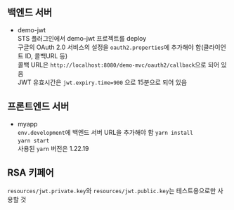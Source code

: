 ## 백엔드 서버 
- demo-jwt  
STS 플러그인에서 demo-jwt 프로젝트를 deploy  
구글의 OAuth 2.0 서비스의 설정을 `oauth2.properties`에 추가해야 함(클라이언트 ID, 콜백URL 등)  
콜백 URL은 `http://localhost:8080/demo-mvc/oauth2/callback`으로 되어 있음  
JWT 유효시간은 `jwt.expiry.time=900` 으로 15분으로 되어 있음


## 프론트엔드 서버
- myapp  
`env.development`에 백엔드 서버 URL을 추가해야 함
`yarn install`  
`yarn start`  
사용된 `yarn` 버전은 1.22.19

## RSA 키페어
`resources/jwt.private.key`와 `resources/jwt.public.key`는 테스트용으로만 사용할 것
